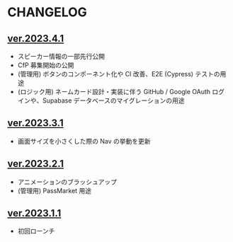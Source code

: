 # CHANGELOG

## [ver.2023.4.1](https://github.com/vuejs-jp/vuefes-2023/tree/ver.2023.4.1)

- スピーカー情報の一部先行公開
- CfP 募集開始の公開
- (管理用) ボタンのコンポーネント化や CI 改善、E2E (Cypress) テストの用途
- (ロジック用) ネームカード設計・実装に伴う GitHub / Google OAuth ログインや、Supabase データベースのマイグレーションの用途

## [ver.2023.3.1](https://github.com/vuejs-jp/vuefes-2023/tree/ver.2023.3.1)

- 画面サイズを小さくした際の Nav の挙動を更新

## [ver.2023.2.1](https://github.com/vuejs-jp/vuefes-2023/tree/ver.2023.2.1)

- アニメーションのブラッシュアップ
- (管理用) PassMarket 用途

## [ver.2023.1.1](https://github.com/vuejs-jp/vuefes-2023/tree/ver.2023.1.1)

- 初回ローンチ
